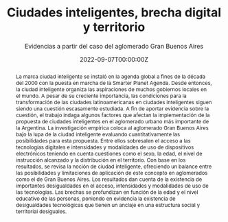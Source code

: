 ---
title: Ciudades inteligentes, brecha digital y territorio

subtitle: Evidencias a partir del caso del aglomerado Gran Buenos Aires
 
publication: '*Territorios*, (47)'

author_notes:
- Equal contribution
- Equal contribution
authors:
- Mercedes Di Virgilio
- Pablo Serrati

abstract: "La marca ciudad inteligente se instaló en la agenda global a fines de la década del 2000 con la puesta en marcha de la Smarter Planet Agenda. Desde entonces, la ciudad inteligente organiza las aspiraciones de muchos gobiernos locales en el mundo. A pesar de su creciente importancia, las condiciones para la transformación de las ciudades latinoamericanas en ciudades inteligentes siguen siendo una cuestión escasamente estudiada. A fin de aportar evidencia sobre la cuestión, el trabajo indaga algunos factores que afectan la implementación de la propuesta de ciudades inteligentes en el aglomerado urbano más importante de la Argentina. La investigación empírica coloca al aglomerado Gran Buenos Aires bajo la lupa de la ciudad inteligente evaluando cuantitativamente las posibilidades para esta propuesta. Entre ellos sobresalen el acceso a las tecnologías digitales e intensidades y modalidades de uso de dispositivos electrónicos teniendo en cuenta cuestiones como el sexo, la edad, el nivel de instrucción alcanzado y la distribución en el territorio. Con base en los resultados, se revisa la noción de ciudad inteligente, ofreciendo un balance entre las posibilidades y limitaciones de aplicación de este concepto en aglomerados como el de Gran Buenos Aires. Los resultados dan cuenta de la existencia de importantes desigualdades en el acceso, intensidades y modalidades de uso de las tecnologías. Las brechas se profundizan en función de la edad y el nivel educativo de las personas, poniendo en evidencia la existencia de desigualdades tecnológicas que tienen un anclaje en una estructura social y territorial desiguales."

tags:
- Ciudad inteligente
- Brecha digital
- Buenos Aires
- Efectos de lugar

date: "2022-09-07T00:00:00Z"
doi: "10.12804/revistas.urosario.edu.co/territorios/a.11635"
featured: true
image:
  focal_point: ""
  preview_only: false
projects: []

# Publication type.
# Legend: 0 = Uncategorized; 1 = Conference paper; 2 = Journal article;
# 3 = Preprint / Working Paper; 4 = Report; 5 = Book; 6 = Book section;
# 7 = Thesis; 8 = Patent
publication_types: ["2"]
publishDate: "2022-09-07T00:00:00Z"

url_pdf: publication/2022_smarth-cities/
---